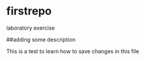 # firstrepo
laboratory exercise

##adding some description

This is a test to learn how to save changes in this file
